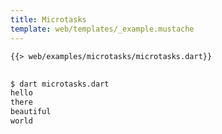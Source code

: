 ```yaml
---
title: Microtasks
template: web/templates/_example.mustache
---
```


<pre>
<code class="hljs dart">{{> web/examples/microtasks/microtasks.dart}}
</code>
</pre>

```bash
$ dart microtasks.dart
hello
there
beautiful
world
```
